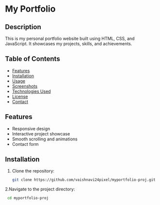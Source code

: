 # My Portfolio

## Description
This is my personal portfolio website built using HTML, CSS, and JavaScript. It showcases my projects, skills, and achievements.

## Table of Contents
- [Features](#features)
- [Installation](#installation)
- [Usage](#usage)
- [Screenshots](#screenshots)
- [Technologies Used](#technologies-used)
- [License](#license)
- [Contact](#contact)

## Features
- Responsive design
- Interactive project showcase
- Smooth scrolling and animations
- Contact form

## Installation
1. Clone the repository:
   ```bash
   git clone https://github.com/vaishnavi24pixel/myportfolio-proj.git
2.Navigate to the project directory:
   ```bash
    cd myportfolio-proj

